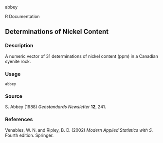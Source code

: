 abbey

R Documentation

##  Determinations of Nickel Content

### Description

A numeric vector of 31 determinations of nickel content (ppm) in a Canadian
syenite rock.

### Usage

    
    abbey

### Source

S. Abbey (1988) _Geostandards Newsletter_ **12**, 241.

### References

Venables, W. N. and Ripley, B. D. (2002) _Modern Applied Statistics with S._
Fourth edition. Springer.

